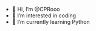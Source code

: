 - 👋 Hi, I’m @CPRooo
- 👀 I’m interested in coding  
- 🌱 I’m currently learning Python

<!---
CPRooo/CPRooo is a ✨ special ✨ repository because its `README.md` (this file) appears on your GitHub profile.
You can click the Preview link to take a look at your changes.
--->

